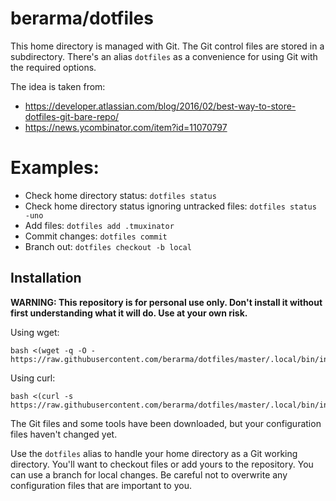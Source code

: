 # berarma/dotfiles

This home directory is managed with Git. The Git control files are stored in a subdirectory.
There's an alias ```dotfiles``` as a convenience for using Git with the required options.

The idea is taken from:
 - https://developer.atlassian.com/blog/2016/02/best-way-to-store-dotfiles-git-bare-repo/
 - https://news.ycombinator.com/item?id=11070797

# Examples:

- Check home directory status: ```dotfiles status```
- Check home directory status ignoring untracked files: ```dotfiles status -uno```
- Add files: ```dotfiles add .tmuxinator```
- Commit changes: ```dotfiles commit```
- Branch out: ```dotfiles checkout -b local```

## Installation

**WARNING: This repository is for personal use only. Don't install it without
first understanding what it will do. Use at your own risk.**

Using wget:

```
bash <(wget -q -O - https://raw.githubusercontent.com/berarma/dotfiles/master/.local/bin/install_dotfiles)
```

Using curl:

```
bash <(curl -s https://raw.githubusercontent.com/berarma/dotfiles/master/.local/bin/install_dotfiles)
```

The Git files and some tools have been downloaded, but your configuration files
haven't changed yet.

Use the ```dotfiles``` alias to handle your home directory as a Git working
directory. You'll want to checkout files or add yours to the repository. You
can use a branch for local changes. Be careful not to overwrite any
configuration files that are important to you.
